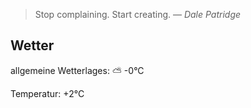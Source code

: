 > Stop complaining. Start creating.
> &mdash; <cite>Dale Patridge</cite>

## Wetter

allgemeine Wetterlages: ⛅️  -0°C

Temperatur: +2°C